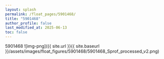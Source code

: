 ```yaml
---
layout: splash
permalink: /float_pages/5901468/
title: "5901468"
author_profile: false
last_modified_at: 2025-06-13
toc: false
---
```

 
5901468
![img-png]({{ site.url }}{{ site.baseurl }}/assets/images/float_figures/5901468/5901468_Sprof_processed_v2.png)